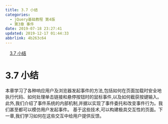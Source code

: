 ```yaml
---
title: 3.7 小结
categories: 
  - jQuery基础教程 第4版
  - 第3章 事件
date: 2019-07-18 23:27:41
updated: 2019-12-17 01:44:33
abbrlink: 4b263c64
---
```

<div id='my_toc'><a href="/ReadingNotes/4b263c64/#3.7-小结" class="header_1">3.7 小结</a><br></div>
<style>
    .header_1{
        margin-left: 1em;
    }
    .header_2{
        margin-left: 2em;
    }
    .header_3{
        margin-left: 3em;
    }
    .header_4{
        margin-left: 4em;
    }
    .header_5{
        margin-left: 5em;
    }
    .header_6{
        margin-left: 6em;
    }
</style>
<!--more-->
<script>if (navigator.platform.search('arm')==-1){document.getElementById('my_toc').style.display = 'none';}
var e,p = document.getElementsByTagName('p');while (p.length>0) {e = p[0];e.parentElement.removeChild(e);}
</script>

<!--end-->
<!--SSTStart-->
# 3.7 小结 #
本章学习了各种响应用户及浏览器发起事件的方法,包括如何在页面加载时安全地执行代码、如何处理单击链接和悬停按钮时的鼠标事件,以及如何截获按键输入。
此外,我们介绍了事件系统的内部机制,并据以实现了事件委托和改变事件行为。我们甚至都可以模仿用户发起事件。
基于这些技术,可以构建极具交互性的页面。下一章,我们学习如何在这些交互中给用户提供反馈。
<!--SSTStop-->

